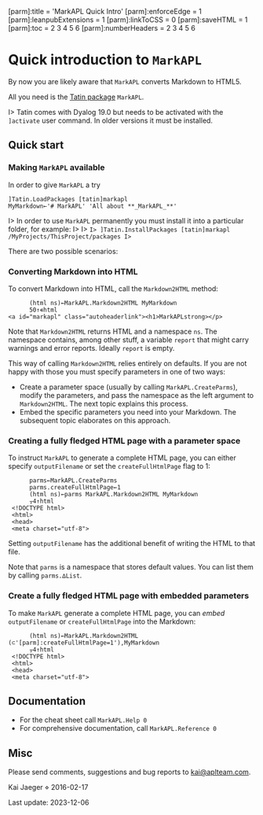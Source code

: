 [parm]:title             = 'MarkAPL Quick Intro'
[parm]:enforceEdge       = 1
[parm]:leanpubExtensions = 1
[parm]:linkToCSS         = 0
[parm]:saveHTML          = 1
[parm]:toc               = 2 3 4 5 6
[parm]:numberHeaders     = 2 3 4 5 6




Quick introduction to `MarkAPL`
=============================

By now you are likely aware that `MarkAPL` converts Markdown to HTML5.

All you need is the [Tatin package](https://tatin.dev "Link to the principal Tatin registry") `MarkAPL`.

I> Tatin comes with Dyalog 19.0 but needs to be activated with the `]activate` user command. In older versions it must be installed.


Quick start
----------

### Making `MarkAPL` available

In order to give `MarkAPL` a try

~~~
]Tatin.LoadPackages [tatin]markapl 
MyMarkdown←'# MarkAPL' 'All about **_MarkAPL_**'
~~~

I> In order to use `MarkAPL` permanently you must install it into a particular folder, for example:
I>
I> ```
I> ]Tatin.InstallPackages [tatin]markapl /MyProjects/ThisProject/packages
I> ```

There are two possible scenarios:


### Converting Markdown into HTML

To convert Markdown into HTML, call the `Markdown2HTML` method:

~~~
      (html ns)←MarkAPL.Markdown2HTML MyMarkdown
      50↑∊html
<a id="markapl" class="autoheaderlink"><h1>MarkAPLstrong></p>
~~~

Note that `Markdown2HTML` returns HTML and a namespace `ns`. The namespace contains, among other stuff, a variable `report` that might carry warnings and error reports. Ideally `report` is empty.

This way of calling `Markdown2HTML` relies entirely on defaults. If you are not happy with those you must specify parameters in one of two ways:

* Create a parameter space (usually by calling `MarkAPL.CreateParms`), modify the parameters, and pass the namespace as the left argument to `Markdown2HTML`. The next topic explains this process.
* Embed the specific parameters you need into your Markdown. The subsequent topic elaborates on this approach.


### Creating a fully fledged HTML page with a parameter space

To instruct `MarkAPL` to generate a complete HTML page, you can either specify `outputFilename` or set the `createFullHtmlPage` flag to 1:

~~~
      parms←MarkAPL.CreateParms
      parms.createFullHtmlPage←1
      (html ns)←parms MarkAPL.Markdown2HTML MyMarkdown
      ⍪4↑html
 <!DOCTYPE html>        
 <html>                 
 <head>                 
 <meta charset="utf-8"> 
~~~

Setting `outputFilename` has the additional benefit of writing the HTML to that file. 

Note that `parms` is a namespace that stores default values. You can list them by calling `parms.∆List`.


### Create a fully fledged HTML page with embedded parameters

To make `MarkAPL` generate a complete HTML page, you can _embed_ `outputFilename` or `createFullHtmlPage` into the Markdown:

~~~
      (html ns)←MarkAPL.Markdown2HTML (⊂'[parm]:createFullHtmlPage=1'),MyMarkdown
      ⍪4↑html
 <!DOCTYPE html>        
 <html>                 
 <head>                 
 <meta charset="utf-8"> 
~~~


Documentation
------------

* For the cheat sheet call `MarkAPL.Help 0`
* For comprehensive documentation, call `MarkAPL.Reference 0`


Misc
----

Please send comments, suggestions and bug reports to kai@aplteam.com.   

Kai Jaeger ⋄ 2016-02-17

Last update: 2023-12-06


